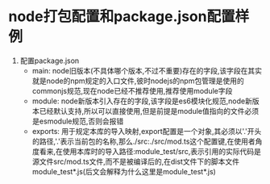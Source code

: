 # node打包配置和package.json配置样例

1. 配置package.json
   - main: node旧版本(不具体哪个版本,不过不重要)存在的字段,该字段在其实就是node的npm规定的入口文件,彼时nodejs的npm包管理是使用的commonjs规范,现在node已经不推荐使用,推荐使用module字段
   - module: node新版本引入存在的字段,该字段是es6模块化规范,node新版本已经默认支持,所以可以直接使用,但是前提是module值指向的文件必须是esmodule规范,否则会报错
   - exports: 用于规定本库的导入映射,export配置是一个对象,其必须以'.'开头的路径,'.'表示当前包的名称,那么./src:./src/mod.ts这个配置键,在使用者角度看来,在使用本库时的导入路径:module_test/src,表示引用的实际代码是源文件src/mod.ts文件,而不是被编译后的,在dist文件下的脚本文件module_test*.js(后文会解释为什么这里是module_test*.js)